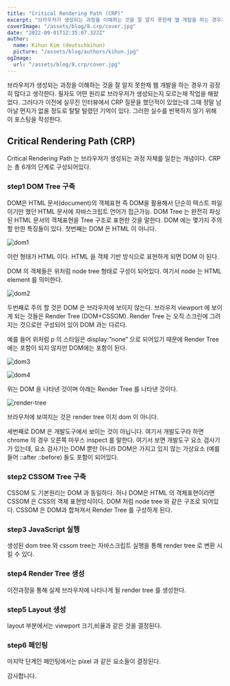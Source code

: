 ```yaml
---
title: "Critical Rendering Path (CRP)"
excerpt: "브라우저가 생성되는 과정을 이해하는 것을 잘 알지 못한채 웹 개발을 하는 경우가 굉장히 많다고 생각한다. 필자도 어떤 원리로 브라우저가 생성되는지 모르는채 작업을 해왔었다. 그러다가 이전에 실무진 인터뷰에서 CRP 질문을 했던적이 있었는데 그때 정말 남아날 먼지가 없을 정도로 탈탈 털렸던 기억이 있다. 그러한 실수를 반복하지 않기 위해 이 포스팅을 작성한다."
coverImage: "/assets/blog/8.crp/cover.jpg"
date: "2022-09-01T12:35:07.322Z"
author:
  name: Kihun Kim (deutschkihun)
  picture: "/assets/blog/authors/kihun.jpg"
ogImage:
  url: "/assets/blog/8.crp/cover.jpg"
---
```


브라우저가 생성되는 과정을 이해하는 것을 잘 알지 못한채 웹 개발을 하는 경우가 굉장히 많다고 생각한다. 필자도 어떤 원리로 브라우저가 생성되는지 모르는채 작업을 해왔었다. 그러다가 이전에 실무진 인터뷰에서 CRP 질문을 했던적이 있었는데 그때 정말 남아날 먼지가 없을 정도로 탈탈 털렸던 기억이 있다. 그러한 실수를 반복하지 않기 위해 이 포스팅을 작성한다.

## Critical Rendering Path (CRP)

Critical Rendering Path 는 브라우저가 생성되는 과정 자체를 일컫는 개념이다. CRP는 총 6개의 단계로 구성되어있다.

### step1 DOM Tree 구축

DOM은 HTML 문서(document)의 객체표현
즉 DOM을 활용해서 단순히 텍스트 파일 이기만 했던 HTML 문서에 자바스크립트 언어가 접근가능.
DOM Tree 는 완전히 파싱된 HTML 문서의 객체표현을 Tree 구조로 표현한 것을 말한다.
DOM 에는 몇가지 주의 할 만한 특징들이 있다. 첫번째는 DOM 은 HTML 이 아니다.

![dom1](/assets/blog/8.crp/dom1.png)

이런 형태가 HTML 이다. HTML 을 객체 기반 방식으로 표현하게 되면 DOM 이 된다.

DOM 의 객체들은 위처럼 node tree 형태로 구성이 되어있다. 여기서 node 는 HTML element 를 의미한다.

![dom2](/assets/blog/8.crp/dom2.png)

두번째로 주의 할 것은 DOM 은 브라우저에 보이지 않는다.
브라우저 viewport 에 보이게 되는 것들은 Render Tree (DOM+CSSOM).
Render Tree 는 오직 스크린에 그려지는 것으로만 구성되어 있어 DOM 과는 다르다.

예를 들어 위처럼 p 의 스타일은 display:”none” 으로 되어있기 때문에 Render Tree 에는 포함이 되지 않지만 DOM에는 포함이 된다.

![dom3](/assets/blog/8.crp/dom3.png)

![dom4](/assets/blog/8.crp/dom4.png)

위는 DOM 을 나타낸 것이며 아래는 Render Tree 를 나타낸 것이다.

![render-tree](/assets/blog/8.crp/render-tree.png)

브라우저에 보여지는 것은 render tree 이지 dom 이 아니다.

세번째로 DOM 은 개발도구에서 보이는 것이 아닙니다. 여기서 개발도구라 하면 chrome 의 경우 오른쪽 마우스 inspect 를 말한다. 여기서 보면 개발도구 요소 검사기가 있는데, 요소 검사기는 DOM 뿐만 아니라 DOM은 가지고 있지 않는 가상요소 (예를 들어 ::after ::before) 들도 포함이 되어있다.

### step2 CSSOM Tree 구축

CSSOM 도 기본원리는 DOM 과 동일하다. 허나 DOM은 HTML 의 객체표현이라면 CSSOM 은 CSS의 객체 표현방식이다. DOM 처럼 node tree 와 같은 구조로 되어있다. CSSOM 은 DOM과 합쳐져서 Render Tree 를 구성하게 된다.

### step3 JavaScript 실행

생성된 dom tree 와 cssom tree는 자바스크립트 실행을 통해 render tree 로 변환 시킬 수 있다.

### step4 Render Tree 생성

이전과정을 통해 실제 브라우저에 나타나게 될 render tree 를 생성한다.

### step5 Layout 생성

layout 부분에서는 viewport 크기,비율과 같은 것을 결정된다.

### step6 페인팅

마지막 단계인 페인팅에서는 pixel 과 같은 요소들이 결정된다.

감사합니다.
